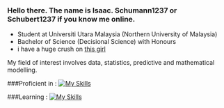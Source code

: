 ### Hello there. The name is Isaac. Schumann1237 or Schubert1237 if you know me online.

- Student at Universiti Utara Malaysia (Northern University of Malaysia)
- Bachelor of Science (Decisional Science) with Honours
- i have a huge crush on <a href="https://github.com/Phavanee"> this girl </a>

My field of interest involves data, statistics, predictive and mathematical modelling.

###Proficient in : 
[![My Skills](https://skillicons.dev/icons?i=dotnet,py,r)](https://skillicons.dev)

###Learning :
[![My Skills](https://skillicons.dev/icons?i=git,c,cpp)](https://skillicons.dev)



